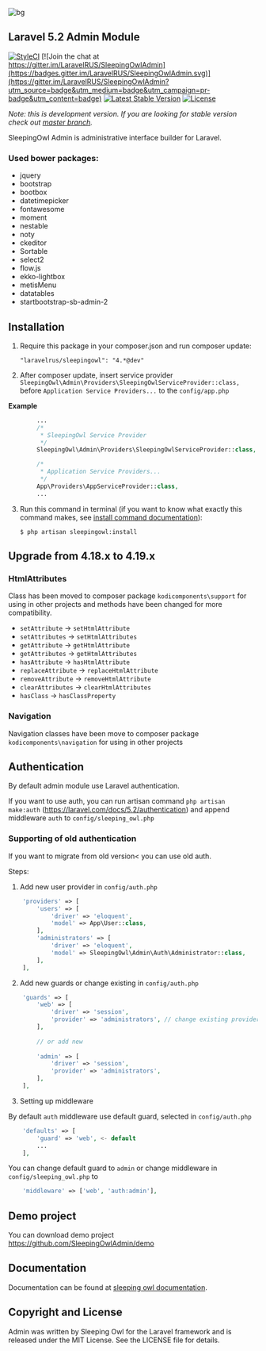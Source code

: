 ![bg](https://cloud.githubusercontent.com/assets/773481/14028746/24d7efa8-f20f-11e5-8e38-3d264739f0aa.png)

## Laravel 5.2 Admin Module

[![StyleCI](https://styleci.io/repos/52141393/shield?style=flat)](https://styleci.io/repos/52141393)
[![Join the chat at https://gitter.im/LaravelRUS/SleepingOwlAdmin](https://badges.gitter.im/LaravelRUS/SleepingOwlAdmin.svg)](https://gitter.im/LaravelRUS/SleepingOwlAdmin?utm_source=badge&utm_medium=badge&utm_campaign=pr-badge&utm_content=badge)
[![Latest Stable Version](https://poser.pugx.org/sleeping-owl/admin/v/unstable.svg)](https://packagist.org/packages/laravelrus/sleepingowl)
[![License](https://poser.pugx.org/laravelrus/sleepingowl/license.svg)](https://packagist.org/packages/laravelrus/sleepingowl)

*Note: this is development version. If you are looking for stable version check out [master branch](https://github.com/LaravelRUS/SleepingOwlAdmin).*

SleepingOwl Admin is administrative interface builder for Laravel.

### Used bower packages:
 - jquery
 - bootstrap
 - bootbox
 - datetimepicker
 - fontawesome
 - moment
 - nestable
 - noty
 - ckeditor
 - Sortable
 - select2
 - flow.js
 - ekko-lightbox
 - metisMenu
 - datatables
 - startbootstrap-sb-admin-2

## Installation

 1. Require this package in your composer.json and run composer update:

		"laravelrus/sleepingowl": "4.*@dev"

 2. After composer update, insert service provider `SleepingOwl\Admin\Providers\SleepingOwlServiceProvider::class,`
 before `Application Service Providers...` to the `config/app.php`

**Example**
```php
		...
		/*
		 * SleepingOwl Service Provider
		 */
	    SleepingOwl\Admin\Providers\SleepingOwlServiceProvider::class,

	    /*
		 * Application Service Providers...
		 */
 		App\Providers\AppServiceProvider::class,
 		...
```

 3. Run this command in terminal (if you want to know what exactly this command makes, see [install command documentation](http://sleeping-owl.github.io/en/Commands/Install.html)):

		$ php artisan sleepingowl:install


## Upgrade from 4.18.x to 4.19.x

### HtmlAttributes
Class has been moved to composer package `kodicomponents\support` for using in other projects and methods have been changed for more compatibility.

- `setAttribute` -> `setHtmlAttribute`
- `setAttributes` -> `setHtmlAttributes`
- `getAttribute` -> `getHtmlAttribute`
- `getAttributes` -> `getHtmlAttributes`
- `hasAttribute` -> `hasHtmlAttribute`
- `replaceAttribute` -> `replaceHtmlAttribute`
- `removeAttribute` -> `removeHtmlAttribute`
- `clearAttributes` -> `clearHtmlAttributes`
- `hasClass` -> `hasClassProperty`

### Navigation
Navigation classes have been move to composer package `kodicomponents\navigation` for using in other projects

## Authentication
By default admin module use Laravel authentication.

If you want to use auth, you can run artisan command `php artisan make:auth` (https://laravel.com/docs/5.2/authentication) and append middleware `auth` to `config/sleeping_owl.php`

### Supporting of old authentication

If you want to migrate from old version< you can use old auth.

Steps:

1. Add new user provider in `config/auth.php`

```php
	'providers' => [
		'users' => [
			'driver' => 'eloquent',
			'model' => App\User::class,
		],
		'administrators' => [
			'driver' => 'eloquent',
			'model' => SleepingOwl\Admin\Auth\Administrator::class,
		],
	],
```

2. Add new guards or change existing in `config/auth.php`

```php
	'guards' => [
		'web' => [
			'driver' => 'session',
			'provider' => 'administrators', // change existing provider
		],
		
		// or add new
		
		'admin' => [
			'driver' => 'session',
			'provider' => 'administrators',
		],
	],
```

3. Setting up middleware

By default `auth` middleware use default guard, selected in `config/auth.php`

```php
	'defaults' => [
		'guard' => 'web', <- default
		...
	],
```

You can change default guard to `admin` or change middleware in `config/sleeping_owl.php` to

```php
	'middleware' => ['web', 'auth:admin'],
```

## Demo project

You can download demo project https://github.com/SleepingOwlAdmin/demo

## Documentation

Documentation can be found at [sleeping owl documentation](http://sleeping-owl.github.io/v4).

## Copyright and License

Admin was written by Sleeping Owl for the Laravel framework and is released under the MIT License. See the LICENSE file for details.
